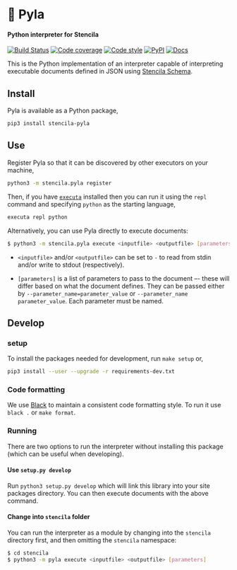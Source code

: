# 🐍 Pyla

#### Python interpreter for Stencila

[![Build Status](https://dev.azure.com/stencila/stencila/_apis/build/status/stencila.pyla?branchName=master)](https://dev.azure.com/stencila/stencila/_build/latest?definitionId=3&branchName=master)
[![Code coverage](https://codecov.io/gh/stencila/pyla/branch/master/graph/badge.svg)](https://codecov.io/gh/stencila/pyla)
[![Code style](https://img.shields.io/badge/code%20style-black-000000.svg)](https://github.com/psf/black)
[![PyPI](https://img.shields.io/pypi/v/stencila-pyla.svg)](https://pypi.org/project/stencila-pyla)
[![Docs](https://img.shields.io/badge/docs-latest-blue.svg)](https://stencila.github.io/pyla/)

This is the Python implementation of an interpreter capable of interpreting executable
documents defined in JSON using [Stencila Schema](https://stencila.github.io/schema/).

## Install

Pyla is available as a Python package,

```bash
pip3 install stencila-pyla
```

## Use

Register Pyla so that it can be discovered by other executors on your machine, 

```bash
python3 -m stencila.pyla register
```

Then, if you have [`executa`](https://github.com/stencila/executa) installed then you can run it using the `repl` command and specifying `python` as the starting language,

```bash
executa repl python
```

Alternatively, you can use Pyla directly to execute documents:

```bash
$ python3 -m stencila.pyla execute <inputfile> <outputfile> [parameters]
```

- `<inputfile>` and/or `<outputfile>` can be set to `-` to read from stdin and/or write to stdout (respectively).

- `[parameters]` is a list of parameters to pass to the document –- these will differ based on what the document defines.
They can be passed either by `--parameter_name=parameter_value` or `--parameter_name parameter_value`. Each parameter
must be named.

## Develop

### setup

To install the packages needed for development, run `make setup` or,

```bash
pip3 install --user --upgrade -r requirements-dev.txt
```

### Code formatting

We use [Black](https://github.com/psf/black) to maintain a consistent code formatting style. To run it use `black .` or `make format`.

### Running

There are two options to run the interpreter without installing this package (which can be useful when developing).

#### Use `setup.py develop`

Run `python3 setup.py develop` which will link this library into your site packages directory. You can then execute
documents with the above command.


#### Change into `stencila` folder

You can run the interpreter as a module by changing into the `stencila` directory first, and then omitting the
`stencila` namespace:

```bash
$ cd stencila
$ python3 -m pyla execute <inputfile> <outputfile> [parameters]
```
